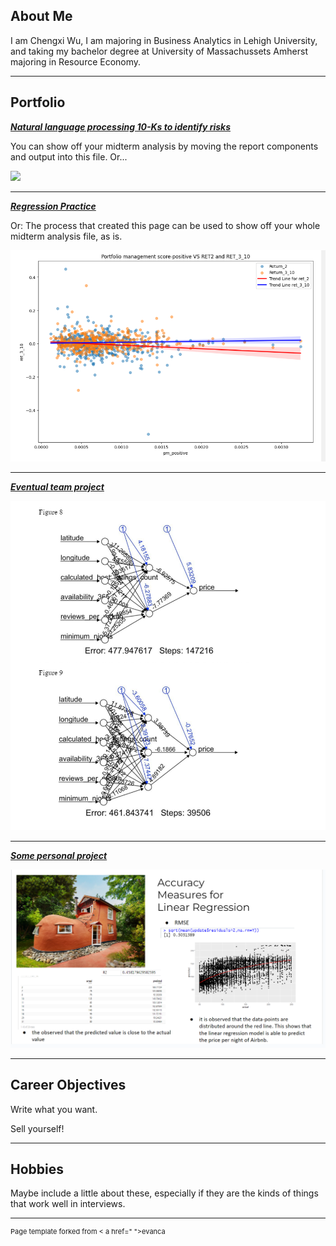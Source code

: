 ## About Me

I am Chengxi Wu, I am majoring in Business Analytics in Lehigh University, and taking my bachelor degree at University of Massachussets Amherst majoring in Resource Economy.



---

## Portfolio

<!-- You can link to other websites, PDFs in this repo, and other pages in this repo -->

_**[Natural language processing 10-Ks to identify risks](Report.md)**_

You can show off your midterm analysis by moving the report components and output into this file. Or...

<img src="project code/output_58_0.png?raw=true"/>

---

_**[Regression Practice](Regression_practice)**_

Or: The process that created this page can be used to show off your whole midterm analysis file, as is.

<img src="images/Screenshot 2023-03-24 142424.png?raw=true"/>

---

_**[Eventual team project](https://donbowen.github.io/teamproject/)**_

<img src="images/Screenshot 2023-04-03 164459.png?raw=true"/>

---

_**[Some personal project](/pdf/sample_presentation.pdf)**_

<img src="images/Screenshot 2023-04-03 164702.png?raw=true"/>

---

## Career Objectives

Write what you want. 

Sell yourself!

---

## Hobbies

Maybe include a little about these, especially if they are the kinds of things that work well in interviews.

---
<p style="font-size:11px">Page template forked from < a href=" ">evanca</ a></p >
<!-- Remove above link if you don't want to attibute -->



